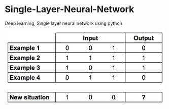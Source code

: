 # Single-Layer-Neural-Network
Deep learning, Single layer neural network using python

![problem](example.png?raw=true "Problem")
